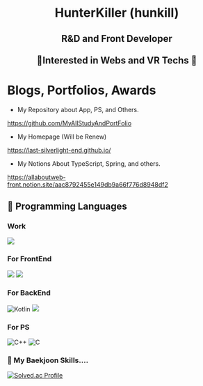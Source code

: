 
<div align=center>
  <h1> HunterKiller (hunkill)</h1>
 <h2> R&D and Front Developer
   <br/><br/> 🌱Interested in Webs and VR Techs 🌱  </h2>
  </div>

# Blogs, Portfolios, Awards
<div align = left>

+ My Repository about App, PS, and Others.

https://github.com/MyAllStudyAndPortFolio

+ My Homepage (Will be Renew)
  
https://last-silverlight-end.github.io/
  
+ My Notions About TypeScript, Spring, and others.
  
https://allaboutweb-front.notion.site/aac8792455e149db9a66f776d8948df2

</div>

## 💬 Programming Languages

### Work
<img src="https://img.shields.io/badge/c%23-%23239120.svg?style=flat-square&logo=c-sharp&logoColor=white"/>
  
### For FrontEnd
  <img src="https://img.shields.io/badge/JavaScript-F7DF1E?style=for-the-badge&logo=javascript&logoColor=black"/> <img src="https://img.shields.io/badge/TypeScript-3178C6?style=for-the-badge&logo=typescript&logoColor=white"/> 
### For BackEnd
![Kotlin](https://img.shields.io/badge/kotlin-%230095D5.svg?style=for-the-badge&logo=kotlin&logoColor=white) <img src="https://img.shields.io/badge/java-23ED8B00?style=for-the-badge&logo=Java&logoColor=white"/>
### For PS
 <img alt="C++" src="https://img.shields.io/badge/c++-%2300599C.svg?style=flat-square&logo=c%2B%2B&logoColor=white"/> <img alt="C" src="https://img.shields.io/badge/c-%2300599C.svg?style=flat-square&logo=c&logoColor=white"/>
<!--### Others

  <img alt="Python" src="https://img.shields.io/badge/python-%2314354C.svg?style=flat-square&logo=python&logoColor=white"/> 

## 💬 FrameWork I Used

![Expo](https://img.shields.io/badge/expo-1C1E24?style=for-the-badge&logo=expo&logoColor=#D04A37) ![Flutter](https://img.shields.io/badge/Flutter-%2302569B.svg?style=for-the-badge&logo=Flutter&logoColor=white) ![NodeJS](https://img.shields.io/badge/node.js-6DA55F?style=for-the-badge&logo=node.js&logoColor=white) ![OpenGL](https://img.shields.io/badge/OpenGL-%23FFFFFF.svg?style=for-the-badge&logo=opengl) ![Yarn](https://img.shields.io/badge/yarn-%232C8EBB.svg?style=for-the-badge&logo=yarn&logoColor=white)

## 💬 I love to use these IDEs,Editors

🌱MyFavorite!🌱

lets do ![Visual Studio Code](https://img.shields.io/badge/Visual%20Studio%20Code-0078d7.svg?style=for-the-badge&logo=visual-studio-code&logoColor=white)


And Others

![Eclipse](https://img.shields.io/badge/Eclipse-FE7A16.svg?style=for-the-badge&logo=Eclipse&logoColor=white) ![Jupyter Notebook](https://img.shields.io/badge/jupyter-%23FA0F00.svg?style=for-the-badge&logo=jupyter&logoColor=white)  ![Visual Studio](https://img.shields.io/badge/Visual%20Studio-5C2D91.svg?style=for-the-badge&logo=visual-studio&logoColor=white)![Android Studio](https://img.shields.io/badge/Android%20Studio-3DDC84.svg?style=for-the-badge&logo=android-studio&logoColor=white) 
![Spyder](https://img.shields.io/badge/Spyder-838485?style=for-the-badge&logo=spyder%20ide&logoColor=maroon)
-->
 
<!--###  📫 Current Languages Stats

[![Top Langs](https://github-readme-stats.vercel.app/api/top-langs/?username=Last-SilverLight-End)](https://github.com/Last-SilverLight-End)
 -->
### 🤔 My Baekjoon Skills.... 

[![Solved.ac Profile](http://mazassumnida.wtf/api/v2/generate_badge?boj=cg456456)](https://solved.ac/cg456456/)

<!--### ⚡ My Git Hub Stats ⚡

![Last-SilverLight-End's GitHub stats](https://github-readme-stats.vercel.app/api?username=Last-SilverLight-End&show_icons=true&theme=dracula) -->


<!--![Anurag's GitHub stats](https://github-readme-stats.vercel.app/api?username=anuraghazra&show_icons=true&theme=radical)-->
<!--
**Last-SilverLight-End/Last-SilverLight-End** is a ✨ _special_ ✨ repository because its `README.md` (this file) appears on your GitHub profile.

Here are some ideas to get you started:

- 🔭 I’m currently working on ...
- 🌱 I’m currently learning ...
- 👯 I’m looking to collaborate on ...
- 🤔 I’m looking for help with ...
- 💬 Ask me about ...
- 📫 How to reach me: ...
- 😄 Pronouns: ...
- ⚡ Fun fact: ...
-->
